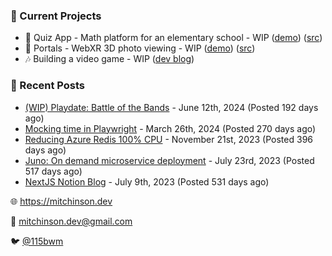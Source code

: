 ### 📌 Current Projects
- 📝 Quiz App - Math platform for an elementary school - WIP ([demo](https://quiz-staging.mitchinson.dev/)) ([src](https://github.com/bmitchinson/budget-entry))
- 📸 Portals - WebXR 3D photo viewing - WIP ([demo](https://portals.mitchinson.dev/)) ([src](https://github.com/bmitchinson/vr-jpg-viewer-webxr))
- 🎶 Building a video game - WIP ([dev blog](https://blog.mitchinson.dev/playdate-dev-one))

### 📝 Recent Posts

- [(WIP) Playdate: Battle of the Bands](https://blog.mitchinson.dev/playdate-dev-one) - June 12th, 2024 (Posted 192 days ago)
- [Mocking time in Playwright](https://blog.mitchinson.dev/playwright-mock-time) - March 26th, 2024 (Posted 270 days ago)
- [Reducing Azure Redis 100% CPU](https://blog.mitchinson.dev/redis-cpu) - November 21st, 2023 (Posted 396 days ago)
- [Juno: On demand microservice deployment](https://blog.mitchinson.dev/juno) - July 23rd, 2023 (Posted 517 days ago)
- [NextJS Notion Blog](https://blog.mitchinson.dev/blog-2023) - July 9th, 2023 (Posted 531 days ago)

🌐 https://mitchinson.dev

💌 mitchinson.dev@gmail.com

🐦 [@115bwm](https://twitter.com/115bwm)
